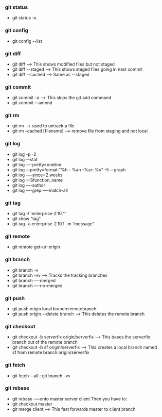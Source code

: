 ### git status
- git status -s

### git config
- git config --list

### git diff
- git diff --> This shows modified files but not staged
- git diff --staged --> This shows staged files going in next commit
- git diff --cached --> Same as --staged

### git commit
- git commit -a —-> This skips the git add command
- git commit --amend

### git rm
- git rm —> used to untrack a file
- git rm -cached [filename] —> remove file from staging and not local

### git log
- git log -p -2
- git log --stat
- git log —-pretty=oneline
- git log --pretty=format:"%h - %an -%ar: %s" -5 --graph
- git log -—since=2.weeks
- git log —Sfunction_name
- git log —-author
- git log —-grep —-match-all

### git tag
- git tag -l 'enterprise-2.10.* '
- git show “tag”
- git tag -a enterprise-2.10.1 -m “message”

### git remote
- git remote get-url origin 
  
### git branch
- git branch -v
- git branch -vv —-> Tracks the tracking branches
- git branch —-merged
- git branch —-no-merged


### git push
- git push origin local branch:remotebranch
- git push origin --delete branch —-> This deletes the remote branch

### git checkout
- git checkout -b serverfix origin/serverfix —> This bases the serverfix branch out of the remote branch
- git checkout -b sf origin/serverfix —> This creates a local branch named sf from remote branch origin/serverfix

### git fetch
- git fetch --all ; git branch -vv

### git rebase
- git rebase -—onto master server client
Then you have to:
- git checkout master
- git merge client —> This fast forwards master to client branch

